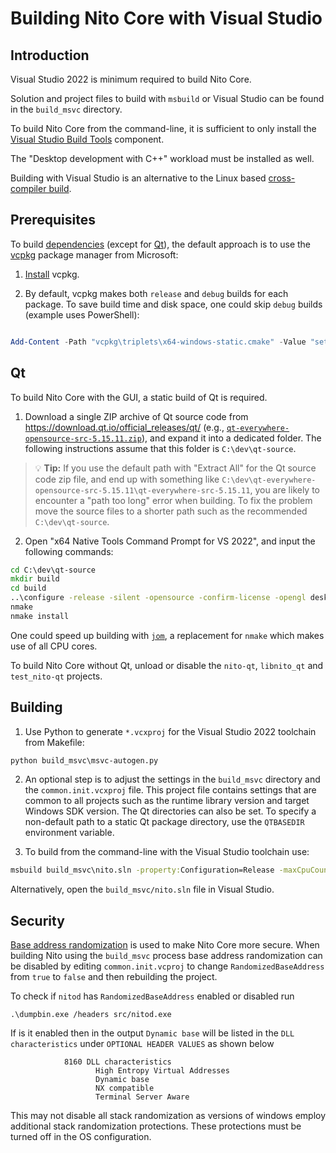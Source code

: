 Building Nito Core with Visual Studio
========================================

Introduction
---------------------
Visual Studio 2022 is minimum required to build Nito Core.

Solution and project files to build with `msbuild` or Visual Studio can be found in the `build_msvc` directory.

To build Nito Core from the command-line, it is sufficient to only install the [Visual Studio Build Tools](https://visualstudio.microsoft.com/downloads/) component.

The "Desktop development with C++" workload must be installed as well.

Building with Visual Studio is an alternative to the Linux based [cross-compiler build](../doc/build-windows.md).


Prerequisites
---------------------
To build [dependencies](../doc/dependencies.md) (except for [Qt](#qt)),
the default approach is to use the [vcpkg](https://vcpkg.io) package manager from Microsoft:

1. [Install](https://vcpkg.io/en/getting-started.html) vcpkg.

2. By default, vcpkg makes both `release` and `debug` builds for each package.
To save build time and disk space, one could skip `debug` builds (example uses PowerShell):
```powershell

Add-Content -Path "vcpkg\triplets\x64-windows-static.cmake" -Value "set(VCPKG_BUILD_TYPE release)"
```

Qt
---------------------
To build Nito Core with the GUI, a static build of Qt is required.

1. Download a single ZIP archive of Qt source code from https://download.qt.io/official_releases/qt/ (e.g., [`qt-everywhere-opensource-src-5.15.11.zip`](https://download.qt.io/official_releases/qt/5.15/5.15.11/single/qt-everywhere-opensource-src-5.15.11.zip)), and expand it into a dedicated folder. The following instructions assume that this folder is `C:\dev\qt-source`.

> 💡 **Tip:** If you use the default path with "Extract All" for the Qt source code zip file, and end up with something like `C:\dev\qt-everywhere-opensource-src-5.15.11\qt-everywhere-src-5.15.11`, you are likely to encounter a "path too long" error when building. To fix the problem move the source files to a shorter path such as the recommended `C:\dev\qt-source`.

2. Open "x64 Native Tools Command Prompt for VS 2022", and input the following commands:
```cmd
cd C:\dev\qt-source
mkdir build
cd build
..\configure -release -silent -opensource -confirm-license -opengl desktop -static -static-runtime -mp -qt-zlib -qt-pcre -qt-libpng -nomake examples -nomake tests -nomake tools -no-angle -no-dbus -no-gif -no-gtk -no-ico -no-icu -no-libjpeg -no-libudev -no-sql-sqlite -no-sql-odbc -no-sqlite -no-vulkan -skip qt3d -skip qtactiveqt -skip qtandroidextras -skip qtcharts -skip qtconnectivity -skip qtdatavis3d -skip qtdeclarative -skip doc -skip qtdoc -skip qtgamepad -skip qtgraphicaleffects -skip qtimageformats -skip qtlocation -skip qtlottie -skip qtmacextras -skip qtmultimedia -skip qtnetworkauth -skip qtpurchasing -skip qtquick3d -skip qtquickcontrols -skip qtquickcontrols2 -skip qtquicktimeline -skip qtremoteobjects -skip qtscript -skip qtscxml -skip qtsensors -skip qtserialbus -skip qtserialport -skip qtspeech -skip qtsvg -skip qtvirtualkeyboard -skip qtwayland -skip qtwebchannel -skip qtwebengine -skip qtwebglplugin -skip qtwebsockets -skip qtwebview -skip qtx11extras -skip qtxmlpatterns -no-openssl -no-feature-bearermanagement -no-feature-printdialog -no-feature-printer -no-feature-printpreviewdialog -no-feature-printpreviewwidget -no-feature-sql -no-feature-sqlmodel -no-feature-textbrowser -no-feature-textmarkdownwriter -no-feature-textodfwriter -no-feature-xml -prefix C:\Qt_static
nmake
nmake install
```

One could speed up building with [`jom`](https://wiki.qt.io/Jom), a replacement for `nmake` which makes use of all CPU cores.

To build Nito Core without Qt, unload or disable the `nito-qt`, `libnito_qt` and `test_nito-qt` projects.


Building
---------------------
1. Use Python to generate `*.vcxproj` for the Visual Studio 2022 toolchain from Makefile:

```cmd
python build_msvc\msvc-autogen.py
```

2. An optional step is to adjust the settings in the `build_msvc` directory and the `common.init.vcxproj` file. This project file contains settings that are common to all projects such as the runtime library version and target Windows SDK version. The Qt directories can also be set. To specify a non-default path to a static Qt package directory, use the `QTBASEDIR` environment variable.

3. To build from the command-line with the Visual Studio toolchain use:

```cmd
msbuild build_msvc\nito.sln -property:Configuration=Release -maxCpuCount -verbosity:minimal
```

Alternatively, open the `build_msvc/nito.sln` file in Visual Studio.

Security
---------------------
[Base address randomization](https://learn.microsoft.com/en-us/cpp/build/reference/dynamicbase-use-address-space-layout-randomization) is used to make Nito Core more secure. When building Nito using the `build_msvc` process base address randomization can be disabled by editing `common.init.vcproj` to change `RandomizedBaseAddress` from `true` to `false` and then rebuilding the project.

To check if `nitod` has `RandomizedBaseAddress` enabled or disabled run

```
.\dumpbin.exe /headers src/nitod.exe
```

If is it enabled then in the output `Dynamic base` will be listed in the `DLL characteristics` under `OPTIONAL HEADER VALUES` as shown below

```
            8160 DLL characteristics
                   High Entropy Virtual Addresses
                   Dynamic base
                   NX compatible
                   Terminal Server Aware
```

This may not disable all stack randomization as versions of windows employ additional stack randomization protections. These protections must be turned off in the OS configuration.
